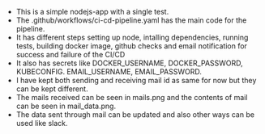 - This is a simple nodejs-app with a single test.
- The .github/workflows/ci-cd-pipeline.yaml has the main code for the pipeline.
- It has different steps setting up node, intalling dependencies, running tests, building docker image, github checks and email notification for success and failure of the CI/CD
- It also has secrets like DOCKER_USERNAME, DOCKER_PASSWORD, KUBECONFIG. EMAIL_USERNAME, EMAIL_PASSWORD.
- I have kept both sending and receiving mail id as same for now but they can be kept different.
- The mails received can be seen in mails.png and the contents of mail can be seen in mail_data.png.
- The data sent through mail can be updated and also other ways can be used like slack.
